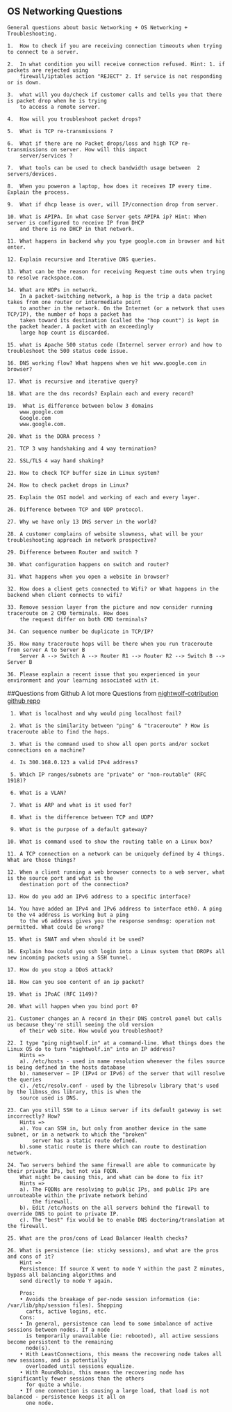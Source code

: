 ## OS Networking Questions
`General questions about basic Networking + OS Networking + Troubleshooting.
`	


	1.  How to check if you are receiving connection timeouts when trying to connect to a server. 

	2.  In what condition you will receive connection refused. Hint: 1. if packets are rejected using 
	    firewall/iptables action "REJECT" 2. If service is not responding or is down. 

	3.  what will you do/check if customer calls and tells you that there is packet drop when he is trying 
	    to access a remote server.

	4.  How will you troubleshoot packet drops?

	5.  What is TCP re-transmissions ?

	6.  What if there are no Packet drops/loss and high TCP re-transmissions on server. How will this impact 
	    server/services ?

	7.  What tools can be used to check bandwidth usage between  2 servers/devices.  

	8.  When you poweron a laptop, how does it receives IP every time. Explain the process. 

	9.  What if dhcp lease is over, will IP/connection drop from server. 

	10. What is APIPA. In what case Server gets APIPA ip? Hint: When server is configured to receive IP from DHCP 
	    and there is no DHCP in that network. 

	11. What happens in backend why you type google.com in browser and hit enter. 

	12. Explain recursive and Iterative DNS queries. 

	13. What can be the reason for receiving Request time outs when trying to resolve rackspace.com.

	14. What are HOPs in network. 
	    In a packet-switching network, a hop is the trip a data packet takes from one router or intermediate point 
	    to another in the network. On the Internet (or a network that uses TCP/IP), the number of hops a packet has 
	    taken toward its destination (called the "hop count") is kept in the packet header. A packet with an exceedingly 
	    large hop count is discarded.

	15. what is Apache 500 status code (Internel server error) and how to troubleshoot the 500 status code issue. 
	
	16. DNS working flow? What happens when we hit www.google.com in browser? 
	
	17. What is recursive and iterative query? 

	18. What are the dns records? Explain each and every record? 
	
	19.  What is difference between below 3 domains 
		www.google.com 
		Google.com 
		www.google.com. 

	20. What is the DORA process ? 
	
	21. TCP 3 way handshaking and 4 way termination? 
	
	22. SSL/TLS 4 way hand shaking? 
	
	23. How to check TCP buffer size in Linux system? 
	
	24. How to check packet drops in Linux? 
	
	25. Explain the OSI model and working of each and every layer. 
	
	26. Difference between TCP and UDP protocol. 
	
	27. Why we have only 13 DNS server in the world? 
	
	28. A customer complains of website slowness, what will be your troubleshooting approach in network prospective? 
	
	29. Difference between Router and switch ? 
	
	30. What configuration happens on switch and router? 
	
	31. What happens when you open a website in browser? 
	
	32. How does a client gets connected to Wifi? or What happens in the backend when client connects to wifi? 

	33. Remove session layer from the picture and now consider running traceroute on 2 CMD terminals. How does
	    the request differ on both CMD terminals? 
	
	34. Can sequence number be duplicate in TCP/IP? 
	 
	35. How many traceroute hops will be there when you run traceroute from server A to Server B 
		Server A --> Switch A --> Router R1 --> Router R2 --> Switch B --> Server B 
	
	36. Please explain a recent issue that you experienced in your environment and your learning associated with it. 


##Questions from Github
A lot more Questions from <a href="https://raw.githubusercontent.com/v-nightwolf/nightwolf-cotribution/main/network_questions_db" target="_blank">nightwolf-cotribution github repo</a>


     1. What is localhost and why would ping localhost fail?

     2. What is the similarity between "ping" & "traceroute" ? How is traceroute able to find the hops.

     3. What is the command used to show all open ports and/or socket connections on a machine?

     4. Is 300.168.0.123 a valid IPv4 address?

     5. Which IP ranges/subnets are "private" or "non-routable" (RFC 1918)?

     6. What is a VLAN?

     7. What is ARP and what is it used for?

     8. What is the difference between TCP and UDP?

     9. What is the purpose of a default gateway?

    10. What is command used to show the routing table on a Linux box?

    11. A TCP connection on a network can be uniquely defined by 4 things. What are those things?

    12. When a client running a web browser connects to a web server, what is the source port and what is the 
        destination port of the connection?

    13. How do you add an IPv6 address to a specific interface?

    14. You have added an IPv4 and IPv6 address to interface eth0. A ping to the v4 address is working but a ping 
        to the v6 address gives you the response sendmsg: operation not permitted. What could be wrong?

    15. What is SNAT and when should it be used?

    16. Explain how could you ssh login into a Linux system that DROPs all new incoming packets using a SSH tunnel.

    17. How do you stop a DDoS attack?

    18. How can you see content of an ip packet?

    19. What is IPoAC (RFC 1149)?

    20. What will happen when you bind port 0?

    21. Customer changes an A record in their DNS control panel but calls us because they're still seeing the old version 
        of their web site. How would you troubleshoot? 

    22. I type "ping nightwolf.in" at a command-line. What things does the Linux OS do to turn "nightwolf.in" into an IP address? 
        Hints =>
        a). /etc/hosts - used in name resolution whenever the files source is being defined in the hosts database 
        b). nameserver – IP (IPv4 or IPv6) of the server that will resolve the queries 
        c). /etc/resolv.conf - used by the libresolv library that's used by the libnss_dns library, this is when the 
        source used is DNS. 

    23. Can you still SSH to a Linux server if its default gateway is set incorrectly? How? 
        Hints =>  
        a). You can SSH in, but only from another device in the same subnet, or in a network to which the "broken" 
            server has a static route defined. 
        b).some static route is there which can route to destination network.

    24. Two servers behind the same firewall are able to communicate by their private IPs, but not via FQDN. 
        What might be causing this, and what can be done to fix it?
        Hints =>
        a). The FQDNs are resolving to public IPs, and public IPs are unrouteable within the private network behind 
            the firewall.
        b). Edit /etc/hosts on the all servers behind the firewall to override DNS to point to private IP.
        c). The "best" fix would be to enable DNS doctoring/translation at the firewall.

    25. What are the pros/cons of Load Balancer Health checks?
       
    26. What is persistence (ie: sticky sessions), and what are the pros and cons of it?
        Hint =>
        Persistence: If source X went to node Y within the past Z minutes, bypass all balancing algorithms and
        send directly to node Y again.

        Pros:
        • Avoids the breakage of per-node session information (ie: /var/lib/php/session files). Shopping
          carts, active logins, etc.
        Cons:
        • In general, persistence can lead to some imbalance of active sessions between nodes. If a node
          is temporarily unavailable (ie: rebooted), all active sessions become persistent to the remaining
          node(s).
        • With LeastConnections, this means the recovering node takes all new sessions, and is potentially 
          overloaded until sessions equalize.
        • With RoundRobin, this means the recovering node has significantly fewer sessions than the others 
          for quite a while.
        • If one connection is causing a large load, that load is not balanced - persistence keeps it all on
          one node. 
